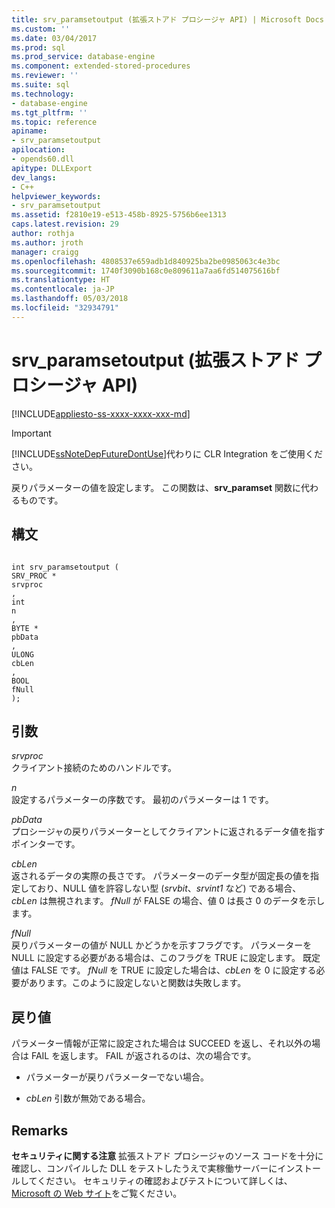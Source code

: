 ```yaml
---
title: srv_paramsetoutput (拡張ストアド プロシージャ API) | Microsoft Docs
ms.custom: ''
ms.date: 03/04/2017
ms.prod: sql
ms.prod_service: database-engine
ms.component: extended-stored-procedures
ms.reviewer: ''
ms.suite: sql
ms.technology:
- database-engine
ms.tgt_pltfrm: ''
ms.topic: reference
apiname:
- srv_paramsetoutput
apilocation:
- opends60.dll
apitype: DLLExport
dev_langs:
- C++
helpviewer_keywords:
- srv_paramsetoutput
ms.assetid: f2810e19-e513-458b-8925-5756b6ee1313
caps.latest.revision: 29
author: rothja
ms.author: jroth
manager: craigg
ms.openlocfilehash: 4808537e659adb1d840925ba2be0985063c4e3bc
ms.sourcegitcommit: 1740f3090b168c0e809611a7aa6fd514075616bf
ms.translationtype: HT
ms.contentlocale: ja-JP
ms.lasthandoff: 05/03/2018
ms.locfileid: "32934791"
---
```

# <a name="srvparamsetoutput-extended-stored-procedure-api"></a>srv_paramsetoutput (拡張ストアド プロシージャ API)
[!INCLUDE[appliesto-ss-xxxx-xxxx-xxx-md](../../includes/appliesto-ss-xxxx-xxxx-xxx-md.md)]
    
> [!IMPORTANT]  
>  [!INCLUDE[ssNoteDepFutureDontUse](../../includes/ssnotedepfuturedontuse-md.md)]代わりに CLR Integration をご使用ください。  
  
 戻りパラメーターの値を設定します。 この関数は、**srv_paramset** 関数に代わるものです。  
  
## <a name="syntax"></a>構文  
  
```  
  
int srv_paramsetoutput (  
SRV_PROC *  
srvproc  
,  
int  
n  
,  
BYTE *  
pbData  
,  
ULONG   
cbLen  
,  
BOOL  
fNull   
);  
```  
  
## <a name="arguments"></a>引数  
 *srvproc*  
 クライアント接続のためのハンドルです。  
  
 *n*  
 設定するパラメーターの序数です。 最初のパラメーターは 1 です。  
  
 *pbData*  
 プロシージャの戻りパラメーターとしてクライアントに返されるデータ値を指すポインターです。  
  
 *cbLen*  
 返されるデータの実際の長さです。 パラメーターのデータ型が固定長の値を指定しており、NULL 値を許容しない型 (*srvbit*、*srvint1* など) である場合、*cbLen* は無視されます。 *fNull* が FALSE の場合、値 0 は長さ 0 のデータを示します。  
  
 *fNull*  
 戻りパラメーターの値が NULL かどうかを示すフラグです。 パラメーターを NULL に設定する必要がある場合は、このフラグを TRUE に設定します。 既定値は FALSE です。 *fNull* を TRUE に設定した場合は、*cbLen* を 0 に設定する必要があります。このように設定しないと関数は失敗します。  
  
## <a name="returns"></a>戻り値  
 パラメーター情報が正常に設定された場合は SUCCEED を返し、それ以外の場合は FAIL を返します。 FAIL が返されるのは、次の場合です。  
  
-   パラメーターが戻りパラメーターでない場合。  
  
-   *cbLen* 引数が無効である場合。  
  
## <a name="remarks"></a>Remarks  
 **セキュリティに関する注意** 拡張ストアド プロシージャのソース コードを十分に確認し、コンパイルした DLL をテストしたうえで実稼働サーバーにインストールしてください。 セキュリティの確認およびテストについて詳しくは、[Microsoft の Web サイト](http://go.microsoft.com/fwlink/?LinkID=54761&amp;clcid=0x409http://msdn.microsoft.com/security/)をご覧ください。  
  
  
